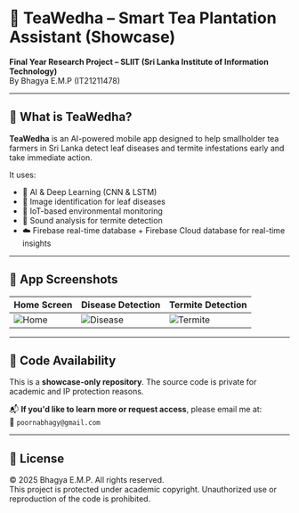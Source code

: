 # 🍃 TeaWedha – Smart Tea Plantation Assistant (Showcase)

**Final Year Research Project – SLIIT (Sri Lanka Institute of Information Technology)**  
By Bhagya E.M.P (IT21211478)

---

## 🧠 What is TeaWedha?

**TeaWedha** is an AI-powered mobile app designed to help smallholder tea farmers in Sri Lanka detect leaf diseases and termite infestations early and take immediate action.

It uses:
- 📱 AI & Deep Learning (CNN & LSTM)
- 📸 Image identification for leaf diseases 
- 🌿 IoT-based environmental monitoring
- 🐛 Sound analysis for termite detection
- ☁️ Firebase real-time database + Firebase Cloud database for real-time insights

---

## 📸 App Screenshots

| Home Screen | Disease Detection | Termite Detection |
|-------------|--------------------|-------------------|
| ![Home](https://drive.google.com/uc?id=1OZ8VLWIi_F_JC29QQlCiBh5uc1Osi1bU) | ![Disease](https://drive.google.com/uc?id=1MqesgPZPSOJOor0cQx0BqzVmD6Ujo1wA) | ![Termite](https://drive.google.com/uc?id=1wzNEL2BWyAGPAnbc2jmLBL8bd6fOMgtv) |

---

## 🔐 Code Availability

This is a **showcase-only repository**. The source code is private for academic and IP protection reasons.

📬 **If you'd like to learn more or request access**, please email me at:  
📧 `poornabhagy@gmail.com`

---

## 📜 License
© 2025 Bhagya E.M.P. All rights reserved.  
This project is protected under academic copyright. Unauthorized use or reproduction of the code is prohibited.
